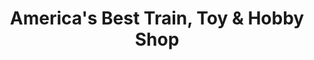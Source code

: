 ---
title: "America's Best Train, Toy & Hobby Shop"
url: /itasca/americas-best-train-toy-und-hobby-shop/
shop: Sport
---